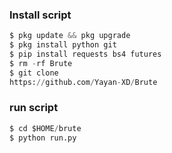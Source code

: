 ### Install script
```python
$ pkg update && pkg upgrade
$ pkg install python git
$ pip install requests bs4 futures
$ rm -rf Brute
$ git clone
https://github.com/Yayan-XD/Brute
```

### run script
```python
$ cd $HOME/brute
$ python run.py
```
